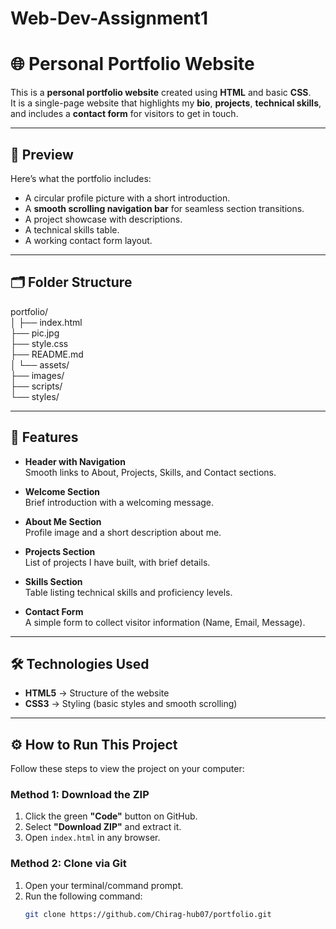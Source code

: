 # Web-Dev-Assignment1
# 🌐 Personal Portfolio Website

This is a **personal portfolio website** created using **HTML** and basic **CSS**.  
It is a single-page website that highlights my **bio**, **projects**, **technical skills**, and includes a **contact form** for visitors to get in touch.

---

## 📸 Preview
Here’s what the portfolio includes:
- A circular profile picture with a short introduction.
- A **smooth scrolling navigation bar** for seamless section transitions.
- A project showcase with descriptions.
- A technical skills table.
- A working contact form layout.

---

## 🗂️ Folder Structure
portfolio/                
│
├── index.html            
├── pic.jpg               
├── style.css             
├── README.md             
│
└── assets/               
    ├── images/           
    ├── scripts/          
    └── styles/           


---

## 🚀 Features
- **Header with Navigation**  
  Smooth links to About, Projects, Skills, and Contact sections.
  
- **Welcome Section**  
  Brief introduction with a welcoming message.
  
- **About Me Section**  
  Profile image and a short description about me.
  
- **Projects Section**  
  List of projects I have built, with brief details.
  
- **Skills Section**  
  Table listing technical skills and proficiency levels.
  
- **Contact Form**  
  A simple form to collect visitor information (Name, Email, Message).

---

## 🛠️ Technologies Used
- **HTML5** → Structure of the website  
- **CSS3** → Styling (basic styles and smooth scrolling)  

---

## ⚙️ How to Run This Project
Follow these steps to view the project on your computer:

### **Method 1: Download the ZIP**
1. Click the green **"Code"** button on GitHub.
2. Select **"Download ZIP"** and extract it.
3. Open `index.html` in any browser.

### **Method 2: Clone via Git**
1. Open your terminal/command prompt.
2. Run the following command:
   ```bash
   git clone https://github.com/Chirag-hub07/portfolio.git


